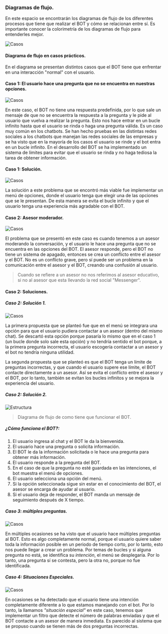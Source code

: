 ### Diagramas de flujo.
En este espacio se encontrarán los diagramas de flujo de los diferentes procesos que tiene que realizar el BOT y cómo se relacionan entre sí.
Es importante conocer la colorimetría de los diagramas de flujo para entenderles mejor.

![Casos](../img/colorimetria.png)

#### Diagrama de flujo en casos prácticos. 
En el diagrama se presentan distintos casos que el BOT tiene que enfrentar en una interacción "normal" con el usuario.

#### Caso 1: El usuario hace una pregunta que no se encuentra en nuestras opciones.

![Casos](../img/Caso%201%20.png)

En este caso, el BOT no tiene una respuesta predefinida, por lo que sale un mensaje de que no se encuentra la respuesta a la pregunta y le pide al usuario que vuelva a realizar la pregunta.
Esto nos hace entrar en un bucle infinito hasta que el usuario se rinda o haga una pregunta válida. Es un caso muy común en los chatbots. Se han hecho pruebas en las distintas redes sociales a los chatbots que manejan las redes sociales de las empresas y se ha visto que en la mayoría de los casos el usuario se rinde y el bot entra en un bucle infinito.
En el desarrollo del BOT se ha implementado un sistema de límites para evitar que el usuario se rinda y no haga tediosa la tarea de obtener información.

#### Caso 1: Solución.

![Casos](../img/Solucion%20Caso%201.png)

La solución a este problema que se encontró más viable fue implementar un menú de opciones, donde el usuario tenga que elegir una de las opciones que se le presentan. De esta manera se evita el bucle infinito y que el usuario tenga una experiencia más agradable con el BOT.


#### Caso 2: Asesor moderador.

![Casos](../img/Caso%202.png)

El problema que se presentó en este caso es cuando tenemos a un asesor moderando la conversación, y el usuario le hace una pregunta que no se encuentra en las opciones del BOT. El asesor responde, pero el BOT no tiene un sistema de apagado, entonces se crea un conflicto entre el asesor y el BOT. No es un conflicto grave, pero sí puede ser un problema en la comunicación entre el asesor y el BOT, creando una confusión al usuario.
>Cuando se refiere a un asesor no nos referimos al asesor educativo, si no al asesor que esta llevando la red social "Messenger".

#### Caso 2: Soluciones.

##### Caso 2: Solución 1.
![Casos](../img/Propuesta%201.png)

La primera propuesta que se planteó fue que en el menú se integrara una opción para que el usuario pudiera contactar a un asesor (dentro del mismo chat). Se descartó esta opción porque pasaría lo mismo que en el caso 1 (un bucle donde solo sale esta opción) y no tendría sentido el bot porque, a la primera pregunta incorrecta, el usuario escogería contactar a un asesor y el bot no tendría ninguna utilidad.

La segunda propuesta que se planteó es que el BOT tenga un límite de preguntas incorrectas, y que cuando el usuario supere ese límite, el BOT contacte directamente a un asesor. Así se evita el conflicto entre el asesor y el BOT, por lo tanto, también se evitan los bucles infinitos y se mejora la experiencia del usuario.
##### Caso 2: Solución 2.
![Estructura](../img/Estructura.png)
>Diagrama de flujo de como tiene que funcionar el BOT.
##### ¿Cómo funciona el BOT?:
1. El usuario ingresa al chat y el BOT le da la bienvenida.
2. El usuario hace una pregunta o solicita información.
3. El BOT le da la información solicitada o le hace una pregunta para obtener más información.
4. El usuario responde a la pregunta del BOT.
5. En el caso de que la pregunta no esté guardada en las intenciones, el bot muestra el menú de opciones.
6. El usuario selecciona una opción del menú.
7. Si la opción seleccionada sigue sin estar en el conocimiento del BOT, el asesor se encarga de ayudar al usuario.
8. Si el usuario deja de responder, el BOT manda un mensaje de seguimiento después de X tiempo.
[^1]: El tiempo X puede ser configurado por el administrador del BOT. 
[^2]: Ya se encuentran implementadas las soluciones de los casos de uso.

##### Caso 3: múltiples preguntas.

![Casos](../img/Caso%203.png)

En múltiples ocasiones se ha visto que el usuario hace múltiples preguntas al BOT. Esto es algo completamente normal, porque el usuario quiere saber toda la información posible en un periodo de tiempo corto, por lo tanto, esto nos puede llegar a crear un problema. Por temas de bucles y si alguna pregunta no está, se identifica su *intención*, el menú se desplegaría. Por lo tanto, una pregunta sí se contesta, pero la otra no, porque no fue identificada.

##### Caso 4: Situaciones Especiales.

![Casos](../img/Caso%204.png)

En ocasiones se ha detectado que el usuario tiene una intención completamente diferente a lo que estamos manejando con el bot. Por lo tanto, la llamamos *"situación especial"* en este caso, tenemos que implementar un filtro que detecte el número de palabras enviadas y que el BOT contacte a un asesor de manera inmediata. Es parecido al sistema que se propuso cuando se tienen más de dos preguntas incorrectas.
